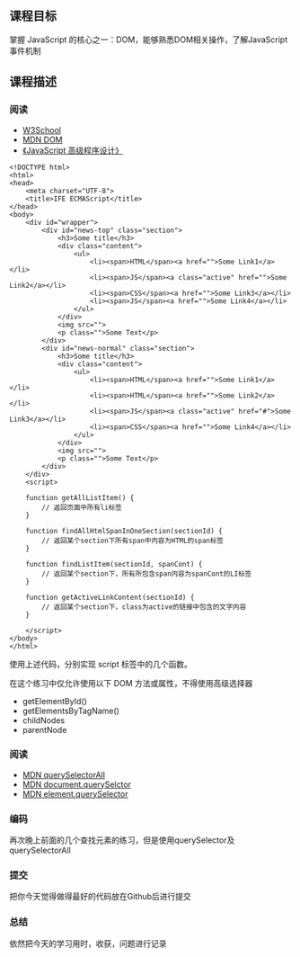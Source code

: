<h2 id="-">课程目标</h2>
<p>掌握 JavaScript 的核心之一：DOM，能够熟悉DOM相关操作，了解JavaScript事件机制</p>
<h2 id="-">课程描述</h2>
<h3 id="-">阅读</h3>
<ul>
<li><a href="http://www.w3school.com.cn/js/js_htmldom.asp">W3School</a></li>
<li><a href="https://developer.mozilla.org/zh-CN/docs/Learn/JavaScript/Client-side_web_APIs/Manipulating_documents">MDN DOM</a></li>
<li><a href="https://book.douban.com/subject/10546125/">《JavaScript 高级程序设计》</a></li>
</ul>



```
<!DOCTYPE html>
<html>
<head>
    <meta charset="UTF-8">    
    <title>IFE ECMAScript</title>
</head>
<body>        
    <div id="wrapper">
        <div id="news-top" class="section">
            <h3>Some title</h3>
            <div class="content">
                <ul>
                    <li><span>HTML</span><a href="">Some Link1</a></li>
                    <li><span>JS</span><a class="active" href="">Some Link2</a></li>
                    <li><span>CSS</span><a href="">Some Link3</a></li>
                    <li><span>JS</span><a href="">Some Link4</a></li>
                </ul>
            </div>
            <img src="">
            <p class="">Some Text</p>
        </div>
        <div id="news-normal" class="section">
            <h3>Some title</h3>
            <div class="content">
                <ul>
                    <li><span>HTML</span><a href="">Some Link1</a></li>
                    <li><span>HTML</span><a href="">Some Link2</a></li>
                    <li><span>JS</span><a class="active" href="#">Some Link3</a></li>
                    <li><span>CSS</span><a href="">Some Link4</a></li>
                </ul>
            </div>
            <img src="">
            <p class="">Some Text</p>
        </div>      
    </div>
    <script>

    function getAllListItem() {
        // 返回页面中所有li标签
    }

    function findAllHtmlSpanInOneSection(sectionId) {
        // 返回某个section下所有span中内容为HTML的span标签
    }

    function findListItem(sectionId, spanCont) {
        // 返回某个section下，所有所包含span内容为spanCont的LI标签
    }

    function getActiveLinkContent(sectionId) {
        // 返回某个section下，class为active的链接中包含的文字内容
    }

    </script>
</body>
</html>

```



使用上述代码，分别实现 script 标签中的几个函数。

<p>在这个练习中仅允许使用以下 DOM 方法或属性，不得使用高级选择器</p>
<ul>
<li>getElementById()</li>
<li>getElementsByTagName()</li>
<li>childNodes</li>
<li>parentNode</li>
</ul>
<h3 id="-">阅读</h3>
<ul>
<li><a href="https://developer.mozilla.org/en-US/docs/Web/API/Element/querySelectorAll">MDN querySelectorAll</a></li>
<li><a href="https://developer.mozilla.org/zh-CN/docs/Web/API/Document/querySelector">MDN document.querySelctor</a></li>
<li><a href="https://developer.mozilla.org/zh-CN/docs/Web/API/Element/querySelector">MDN element.querySelector</a></li>
</ul>
<h3 id="-">编码</h3>
<p>再次晚上前面的几个查找元素的练习，但是使用querySelector及querySelectorAll</p>
<h3 id="-">提交</h3>
<p>把你今天觉得做得最好的代码放在Github后进行提交</p>
<h3 id="-">总结</h3>
<p>依然把今天的学习用时，收获，问题进行记录</p>
